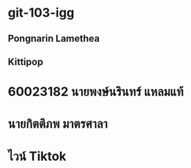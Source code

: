 # git-103-igg

## Pongnarin Lamethea

## Kittipop

# 60023182 นายพงษ์นรินทร์ แหลมแท้

# นายกิตติภพ มาตรศาลา 

# ไวน์ Tiktok